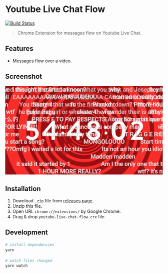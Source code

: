 # Youtube Live Chat Flow
[![Build Status](https://travis-ci.org/fiahfy/youtube-live-chat-flow.svg?branch=master)](https://travis-ci.org/fiahfy/youtube-live-chat-flow)

> Chrome Extension for messages flow on Youtube Live Chat.


## Features
* Messages flow over a video.


## Screenshot
![screenshot](./build/screenshots/screenshot.png?raw=true)


## Installation
1. Download `.zip` file from [releases page](https://github.com/fiahfy/youtube-live-chat-flow/releases).
2. Unzip this file.
3. Open URL `chrome://extensions/` by Google Chrome.
4. Drag & drop `youtube-live-chat-flow.crx` file.


## Development
``` bash
# install dependencies
yarn

# watch files changed
yarn watch
```
